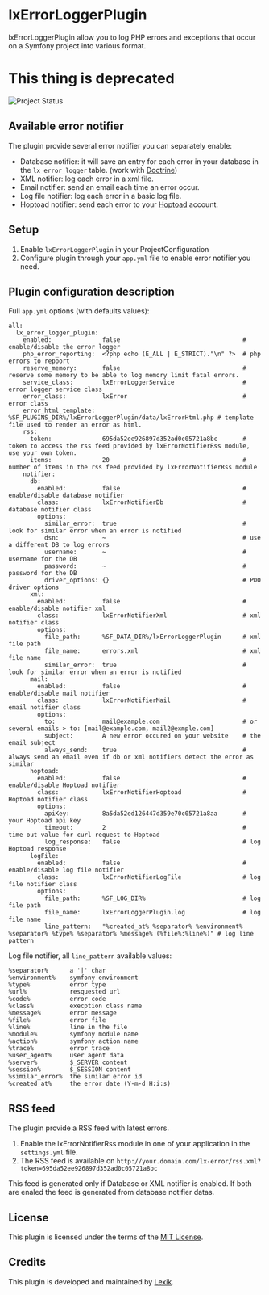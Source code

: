 lxErrorLoggerPlugin
===================

lxErrorLoggerPlugin allow you to log PHP errors and exceptions that occur on a Symfony project into various format.

This thing is deprecated
=========================

![Project Status](http://stillmaintained.com/lexik/lxErrorLoggerPlugin.png)

Available error notifier
------------------------

The plugin provide several error notifier you can separately enable:

* Database notifier: it will save an entry for each error in your database in the `lx_error_logger` table. (work with [Doctrine](http://www.doctrine-project.org/))
* XML notifier: log each error in a xml file.
* Email notifier: send an email each time an error occur.
* Log file notifier: log each error in a basic log file. 
* Hoptoad notifier: send each error to your [Hoptoad](http://hoptoadapp.com/) account.

Setup
------

1. Enable `lxErrorLoggerPlugin` in your ProjectConfiguration
2. Configure plugin through your `app.yml` file to enable error notifier you need.

Plugin configuration description
--------------------------------

Full `app.yml` options (with defaults values):

    all:
      lx_error_logger_plugin:
        enabled:              false                                  # enable/disable the error logger
        php_error_reporting:  <?php echo (E_ALL | E_STRICT)."\n" ?>  # php errors to repport
        reserve_memory:       false                                  # reserve some memory to be able to log memory limit fatal errors.
        service_class:        lxErrorLoggerService                   # error logger service class
        error_class:          lxError                                # error class
        error_html_template:  %SF_PLUGINS_DIR%/lxErrorLoggerPlugin/data/lxErrorHtml.php # template file used to render an error as html.
        rss:
          token:              695da52ee926897d352ad0c05721a8bc       # token to access the rss feed provided by lxErrorNotifierRss module, use your own token.
          items:              20                                     # number of items in the rss feed provided by lxErrorNotifierRss module
        notifier:
          db:
            enabled:          false                                  # enable/disable database notifier
            class:            lxErrorNotifierDb                      # database notifier class
            options:
              similar_error:  true                                   # look for similar error when an error is notified
              dsn:            ~                                      # use a different DB to log errors
              username:       ~                                      # username for the DB
              password:       ~                                      # password for the DB
              driver_options: {}                                     # PDO driver options
          xml:
            enabled:          false                                  # enable/disable notifier xml
            class:            lxErrorNotifierXml                     # xml notifier class
            options:
              file_path:      %SF_DATA_DIR%/lxErrorLoggerPlugin      # xml file path
              file_name:      errors.xml                             # xml file name
              similar_error:  true                                   # look for similar error when an error is notified
          mail:
            enabled:          false                                  # enable/disable mail notifier
            class:            lxErrorNotifierMail                    # email notifier class
            options:
              to:             mail@example.com                       # or several emails > to: [mail@example.com, mail2@exmple.com]
              subject:        A new error occured on your website    # the email subject
              always_send:    true                                   # always send an email even if db or xml notifiers detect the error as similar
          hoptoad:
            enabled:          false                                  # enable/disable Hoptoad notifier
            class:            lxErrorNotifierHoptoad                 # Hoptoad notifier class
            options:
              apiKey:         8a5da52ed126447d359e70c05721a8aa       # your Hoptoad api key
              timeout:        2                                      # time out value for curl request to Hoptoad
              log_response:   false                                  # log Hoptoad response
          logFile:
            enabled:          false                                  # enable/disable log file notifier
            class:            lxErrorNotifierLogFile                 # log file notifier class
            options:
              file_path:      %SF_LOG_DIR%                           # log file path
              file_name:      lxErrorLoggerPlugin.log                # log file name
              line_pattern:   "%created_at% %separator% %environment% %separator% %type% %separator% %message% (%file%:%line%)" # log line pattern

Log file notifier, all `line_pattern` available values:

    %separator%      a '|' char
    %environment%    symfony environment
    %type%           error type
    %url%            resquested url
    %code%           error code
    %class%          execption class name
    %message%        error message
    %file%           error file
    %line%           line in the file
    %module%         symfony module name
    %action%         symfony action name
    %trace%          error trace
    %user_agent%     user agent data
    %server%         $_SERVER content
    %session%        $_SESSION content
    %similar_error%  the similar error id
    %created_at%     the error date (Y-m-d H:i:s)

RSS feed
--------

The plugin provide a RSS feed with latest errors.

1. Enable the lxErrorNotifierRss module in one of your application in the `settings.yml` file.
2. The RSS feed is available on `http://your.domain.com/lx-error/rss.xml?token=695da52ee926897d352ad0c05721a8bc`

This feed is generated only if Database or XML notifier is enabled. If both are enaled the feed is generated from database notifier datas.

License
-------

This plugin is licensed under the terms of the [MIT License](http://en.wikipedia.org/wiki/MIT_License).

Credits
-------

This plugin is developed and maintained by [Lexik](http://www.lexik.fr).
